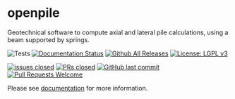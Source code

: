 # openpile

Geotechnical software to compute axial and lateral pile calculations, using a beam supported by springs.

![Tests](https://github.com/TchilDill/openpile/actions/workflows/Test.yml/badge.svg) 
[![Documentation Status](https://readthedocs.org/projects/openpile/badge/?version=latest)](https://openpile.readthedocs.io/en/latest/?badge=latest)
[![Github All Releases](https://img.shields.io/github/downloads/TchilDill/openpile/total.svg)]()
[![License: LGPL v3](https://img.shields.io/badge/License-GPL%20v3-blue.svg)](https://www.gnu.org/licenses/gpl-3.0)

[![issues closed](https://img.shields.io/github/issues-closed/TchilDill/openpile)](https://github.com/TchilDill/openpile/issues)
[![PRs closed](https://img.shields.io/github/issues-pr-closed/TchilDill/openpile)](https://github.com/TchilDill/openpile/pulls)
[![GitHub last commit](https://img.shields.io/github/last-commit/TchilDill/openpile)](https://github.com/TchilDill/openpile/commits/master)
[![Pull Requests Welcome](https://img.shields.io/badge/PRs-welcome-brightgreen.svg?style=flat)](http://makeapullrequest.com)


Please see [documentation](https://openpile.readthedocs.io/en/latest/) for more information.

## 
